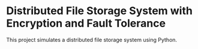 # Distributed File Storage System with Encryption and Fault Tolerance

This project simulates a distributed file storage system using Python.